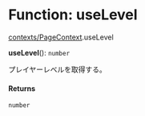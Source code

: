 # Function: useLevel

[contexts/PageContext](../modules/contexts_PageContext.md).useLevel

**useLevel**(): `number`

プレイヤーレベルを取得する。

#### Returns

`number`
